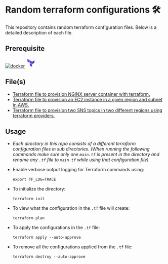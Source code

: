 # Random terraform configurations 🛠

This repository contains random terraform configuration files. Below is a detailed description of each file.

## Prerequisite

<a href="https://www.docker.com/" title="docker"><img src="https://github.com/get-icon/geticon/raw/master/icons/docker-icon.svg" alt="docker" width="30px" height="30px"></a>
<a href="https://www.terraform.io/" title="terraform"><img src="https://raw.githubusercontent.com/kreuzwerker/terraform-provider-docker/master/assets/terraform-logo.png" alt="docker" width="30px" height="30px"></a>

## File(s) 

- [Terraform file to provision NGINX server container with terraform.](https://github.com/kevinseq1/terraform-configurations/blob/main/tf-docker/main.tf)
- [Terraform file to provision an EC2 instance in a given region and subnet in AWS.](https://github.com/kevinseq1/terraform-configurations/blob/main/tf-aws/main.tf)
- [Terraform file to provision two SNS topics in two different regions using terraform providers.](https://github.com/kevinseq1/terraform-configurations/blob/main/tf-aws/main2.tf)

## Usage
- _Each directory in this repo consists of a different terraform configuration files in sub directories. (When running the following commands make sure only one `main.tf` is present in the directory and rename any `.tf` file to `main.tf` while using that configuration file)_

- Enable verbose output logging for Terraform commands using:
    ```
    export TF_LOG=TRACE
    ```

- To initialize the directory:
    ```
    terraform init
    ```
- To view what the configuration in the `.tf` file will create:
    ```
    terraform plan
    ```
- To apply the configurations in the `.tf` file:
    ```
    terraform apply --auto-approve
    ```
- To remove all the configurations applied from the `.tf` file:
    ```
    terraform destroy --auto-approve
    ```
